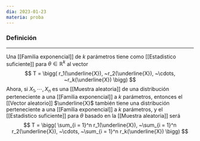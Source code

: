 ```yaml
---
dia: 2023-01-23
materia: proba
---
```

### Definición
---
Una [[Familia exponencial]] de $k$ parámetros tiene como [[Estadistico suficiente]] para $\theta \in \mathbb{R}^k$ al vector $$ T = \bigg( r_1(\underline{X}), ~r_2(\underline{X}), ~\cdots, ~r_k(\underline{X})  \bigg) $$
Ahora, si $X_1, \cdots, X_n$ es una [[Muestra aleatoria]] de una distribución perteneciente a una [[Familia exponencial]] a $k$ parámetros, entonces el [[Vector aleatorio]] $\underline{X}$ también tiene una distribución perteneciente a una [[Familia exponencial]] a $k$ parámetros, y el [[Estadistico suficiente]] para $\theta$ basado en la [[Muestra aleatoria]] será $$ T = \bigg( \sum_{i = 1}^n r_1(\underline{X}), ~\sum_{i = 1}^n r_2(\underline{X}), ~\cdots, ~\sum_{i = 1}^n r_k(\underline{X})  \bigg) $$